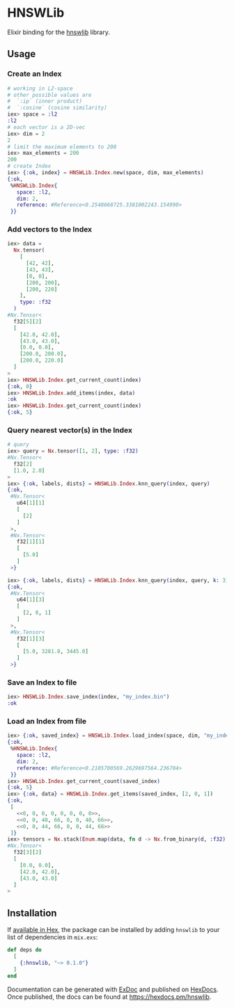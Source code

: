 # HNSWLib

Elixir binding for the [hnswlib](https://github.com/nmslib/hnswlib) library.

## Usage
### Create an Index
```elixir
# working in L2-space
# other possible values are
#  `:ip` (inner product)
#  `:cosine` (cosine similarity)
iex> space = :l2
:l2
# each vector is a 2D-vec
iex> dim = 2
2
# limit the maximum elements to 200
iex> max_elements = 200
200
# create Index
iex> {:ok, index} = HNSWLib.Index.new(space, dim, max_elements)
{:ok,
 %HNSWLib.Index{
   space: :l2,
   dim: 2,
   reference: #Reference<0.2548668725.3381002243.154990>
 }}
```

### Add vectors to the Index
```elixir
iex> data =
  Nx.tensor(
    [
      [42, 42],
      [43, 43],
      [0, 0],
      [200, 200],
      [200, 220]
    ],
    type: :f32
  )
#Nx.Tensor<
  f32[5][2]
  [
    [42.0, 42.0],
    [43.0, 43.0],
    [0.0, 0.0],
    [200.0, 200.0],
    [200.0, 220.0]
  ]
>
iex> HNSWLib.Index.get_current_count(index)
{:ok, 0}
iex> HNSWLib.Index.add_items(index, data)
:ok
iex> HNSWLib.Index.get_current_count(index)
{:ok, 5}
```

### Query nearest vector(s) in the Index
```elixir
# query
iex> query = Nx.tensor([1, 2], type: :f32)
#Nx.Tensor<
  f32[2]
  [1.0, 2.0]
>
iex> {:ok, labels, dists} = HNSWLib.Index.knn_query(index, query)
{:ok,
 #Nx.Tensor<
   u64[1][1]
   [
     [2]
   ]
 >,
 #Nx.Tensor<
   f32[1][1]
   [
     [5.0]
   ]
 >}

iex> {:ok, labels, dists} = HNSWLib.Index.knn_query(index, query, k: 3)
{:ok,
 #Nx.Tensor<
   u64[1][3]
   [
     [2, 0, 1]
   ]
 >,
 #Nx.Tensor<
   f32[1][3]
   [
     [5.0, 3281.0, 3445.0]
   ]
 >}
```

### Save an Index to file
```elixir
iex> HNSWLib.Index.save_index(index, "my_index.bin")
:ok
```

### Load an Index from file
```elixir
iex> {:ok, saved_index} = HNSWLib.Index.load_index(space, dim, "my_index.bin")
{:ok,
 %HNSWLib.Index{
   space: :l2,
   dim: 2,
   reference: #Reference<0.2105700569.2629697564.236704>
 }}
iex> HNSWLib.Index.get_current_count(saved_index)
{:ok, 5}
iex> {:ok, data} = HNSWLib.Index.get_items(saved_index, [2, 0, 1])
{:ok,
 [
   <<0, 0, 0, 0, 0, 0, 0, 0>>,
   <<0, 0, 40, 66, 0, 0, 40, 66>>,
   <<0, 0, 44, 66, 0, 0, 44, 66>>
 ]}
iex> tensors = Nx.stack(Enum.map(data, fn d -> Nx.from_binary(d, :f32) end))
#Nx.Tensor<
  f32[3][2]
  [
    [0.0, 0.0],
    [42.0, 42.0],
    [43.0, 43.0]
  ]
>
```

## Installation

If [available in Hex](https://hex.pm/docs/publish), the package can be installed
by adding `hnswlib` to your list of dependencies in `mix.exs`:

```elixir
def deps do
  [
    {:hnswlib, "~> 0.1.0"}
  ]
end
```

Documentation can be generated with [ExDoc](https://github.com/elixir-lang/ex_doc)
and published on [HexDocs](https://hexdocs.pm). Once published, the docs can
be found at <https://hexdocs.pm/hnswlib>.

